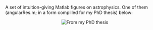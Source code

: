A set of intuition-giving Matlab figures on astrophysics. One of them (angularRes.m; in a form compilled for my PhD thesis) below:
 
<p align="center">
  <img alt="From my PhD thesis" src="https://user-images.githubusercontent.com/45330694/215735389-02e163ed-7a4e-4902-af6a-9d9f65094502.jpg" />
</p>
